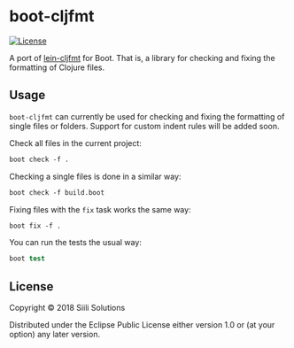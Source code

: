 # boot-cljfmt

[![License](https://img.shields.io/badge/License-EPL%201.0-red.svg)](https://opensource.org/licenses/EPL-1.0)

A port of [lein-cljfmt](https://github.com/weavejester/cljfmt) for Boot.
That is, a library for checking and fixing the formatting of Clojure files.

## Usage

`boot-cljfmt` can currently be used for checking and fixing the formatting of single files or folders. Support for custom indent rules will be added soon.  

Check all files in the current project:
```clojure
boot check -f .
```

Checking a single files is done in a similar way:
```clojure
boot check -f build.boot
```

Fixing files with the `fix` task works the same way:
```clojure
boot fix -f .
```

You can run the tests the usual way:
```clojure
boot test
```

## License

Copyright © 2018 Siili Solutions

Distributed under the Eclipse Public License either version 1.0 or (at
your option) any later version.
